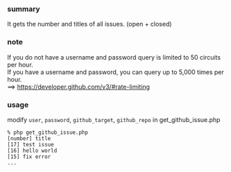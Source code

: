 ### summary
It gets the number and titles of all issues. (open + closed)

### note
If you do not have a username and password query is limited to 50 circuits per hour.   
If you have a username and password, you can query up to 5,000 times per hour.  
==> https://developer.github.com/v3/#rate-limiting

### usage
modify `user`, `password`, `github_target`, `github_repo` in get_github_issue.php

    % php get_github_issue.php
	[number] title
	[17] test issue
	[16] hello world
	[15] fix error
	...
